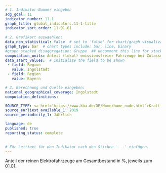 ```yaml
---
# 1. Indikator-Nummer eingeben 
sdg_goal: 11 
indicator_number: 11.1
graph_title: global_indicators.11-1-title
indicator_sort_order: 11-01-01
 
# 2. Grafikart auswaehlen: 
data_non_statistical: false  # set to 'false' for chart/graph visualization 
graph_type: bar  # chart types include: bar, line, binary 
#graph_stacked_disaggregation: Gruppe  ## uncomment this line for stacked bars. eplace 'Geschlecht' with the field of aggregation. 
computation_units: Anteil (lokal) emissionsfreier Fahrzeuge bei Zulassung in Prozent 
data_start_values:  # initialize the field to be shown  
 - field: Region 
   value: Ingolstadt 
 - field: Region 
   value: Bayern 

# 3. Berechnung und Quelle eingeben: 
national_geographical_coverage: Ingolstadt
computation_definitions: 

SOURCE_TYPE: <a href="https://www.kba.de/DE/Home/home_node.html">Kraftfahrt-Bundesamt</a>  # data source  
source_earliest_available_1: 2019
source_periodicity_1: Jährlich

language: de   
published: true 
reporting_status: complete
 
 
# Für Leittext für den Indikator nach den Stichen '---' einfügen. 
---
```

Anteil der reinen Elektrofahrzeuge am Gesamtbestand in %, jeweils zum 01.01. <br>
